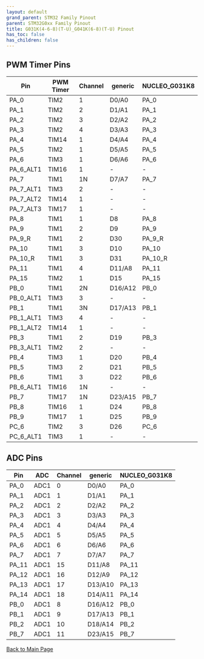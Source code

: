 ```yaml
---
layout: default
grand_parent: STM32 Family Pinout
parent: STM32G0xx Family Pinout
title: G031K(4-6-8)(T-U)_G041K(6-8)(T-U) Pinout
has_toc: false
has_children: false
---
```


## PWM Timer Pins

| Pin | PWM Timer | Channel | generic | NUCLEO_G031K8 |
| --- | --- | --- | --- | --- |
| PA_0 | TIM2 | 1 | D0/A0 | PA_0 |
| PA_1 | TIM2 | 2 | D1/A1 | PA_1 |
| PA_2 | TIM2 | 3 | D2/A2 | PA_2 |
| PA_3 | TIM2 | 4 | D3/A3 | PA_3 |
| PA_4 | TIM14 | 1 | D4/A4 | PA_4 |
| PA_5 | TIM2 | 1 | D5/A5 | PA_5 |
| PA_6 | TIM3 | 1 | D6/A6 | PA_6 |
| PA_6_ALT1 | TIM16 | 1 | - | - |
| PA_7 | TIM1 | 1N | D7/A7 | PA_7 |
| PA_7_ALT1 | TIM3 | 2 | - | - |
| PA_7_ALT2 | TIM14 | 1 | - | - |
| PA_7_ALT3 | TIM17 | 1 | - | - |
| PA_8 | TIM1 | 1 | D8 | PA_8 |
| PA_9 | TIM1 | 2 | D9 | PA_9 |
| PA_9_R | TIM1 | 2 | D30 | PA_9_R |
| PA_10 | TIM1 | 3 | D10 | PA_10 |
| PA_10_R | TIM1 | 3 | D31 | PA_10_R |
| PA_11 | TIM1 | 4 | D11/A8 | PA_11 |
| PA_15 | TIM2 | 1 | D15 | PA_15 |
| PB_0 | TIM1 | 2N | D16/A12 | PB_0 |
| PB_0_ALT1 | TIM3 | 3 | - | - |
| PB_1 | TIM1 | 3N | D17/A13 | PB_1 |
| PB_1_ALT1 | TIM3 | 4 | - | - |
| PB_1_ALT2 | TIM14 | 1 | - | - |
| PB_3 | TIM1 | 2 | D19 | PB_3 |
| PB_3_ALT1 | TIM2 | 2 | - | - |
| PB_4 | TIM3 | 1 | D20 | PB_4 |
| PB_5 | TIM3 | 2 | D21 | PB_5 |
| PB_6 | TIM1 | 3 | D22 | PB_6 |
| PB_6_ALT1 | TIM16 | 1N | - | - |
| PB_7 | TIM17 | 1N | D23/A15 | PB_7 |
| PB_8 | TIM16 | 1 | D24 | PB_8 |
| PB_9 | TIM17 | 1 | D25 | PB_9 |
| PC_6 | TIM2 | 3 | D26 | PC_6 |
| PC_6_ALT1 | TIM3 | 1 | - | - |


## ADC Pins

| Pin | ADC | Channel | generic | NUCLEO_G031K8 |
| --- | --- | --- | --- | --- |
| PA_0 | ADC1 | 0 | D0/A0 | PA_0 |
| PA_1 | ADC1 | 1 | D1/A1 | PA_1 |
| PA_2 | ADC1 | 2 | D2/A2 | PA_2 |
| PA_3 | ADC1 | 3 | D3/A3 | PA_3 |
| PA_4 | ADC1 | 4 | D4/A4 | PA_4 |
| PA_5 | ADC1 | 5 | D5/A5 | PA_5 |
| PA_6 | ADC1 | 6 | D6/A6 | PA_6 |
| PA_7 | ADC1 | 7 | D7/A7 | PA_7 |
| PA_11 | ADC1 | 15 | D11/A8 | PA_11 |
| PA_12 | ADC1 | 16 | D12/A9 | PA_12 |
| PA_13 | ADC1 | 17 | D13/A10 | PA_13 |
| PA_14 | ADC1 | 18 | D14/A11 | PA_14 |
| PB_0 | ADC1 | 8 | D16/A12 | PB_0 |
| PB_1 | ADC1 | 9 | D17/A13 | PB_1 |
| PB_2 | ADC1 | 10 | D18/A14 | PB_2 |
| PB_7 | ADC1 | 11 | D23/A15 | PB_7 |


[Back to Main Page](../../)